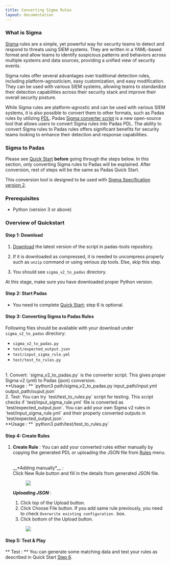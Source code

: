 ```yaml
---
title: Converting Sigma Rules
layout: documentation
---
```


### What is Sigma

[Sigma](https://github.com/SigmaHQ/sigma) rules are a simple, yet powerful way for security teams to detect and respond to threats using SIEM systems. They are written in a YAML-based format and allow teams to identify suspicious patterns and behaviors across multiple systems and data sources, providing a unified view of security events.

Sigma rules offer several advantages over traditional detection rules, including platform-agnosticism, easy customization, and easy modification. They can be used with various SIEM systems, allowing teams to standardize their detection capabilities across their security stack and improve their overall security posture.

While Sigma rules are platform-agnostic and can be used with various SIEM systems, it is also possible to convert them to other formats, such as Padas rules by utilizing [PDL](pdl-quick-reference.md). Padas [Sigma converter script](https://github.com/padasinc/padas-tools/tree/main/sigma_v2_to_padas) is a new open-source tool that allows users to convert Sigma rules into Padas PDL. The ability to convert Sigma rules to Padas rules offers significant benefits for security teams looking to enhance their detection and response capabilities.

### Sigma to Padas

Please see [Quick Start](quickstart.md) **before** going through the steps below. In this section, only converting Sigma rules to Padas will be explained. After conversion, rest of steps will be the same as Padas Quick Start.

This conversion tool is designed to be used with [Sigma Specification version 2](https://github.com/SigmaHQ/sigma-specification/tree/version_2).

### Prerequisites
- Python (version 3 or above)

### Overview of Quickstart

#### Step 1: Download
1. [Download](https://github.com/padasinc/padas-tools/tree/main/sigma_v2_to_padas) the latest version of the script in padas-tools repository.

2. If it is downloaded as compressed, it is needed to uncompress properly such as `unzip` command or using verious zip tools. Else, skip this step.

3. You should see `sigma_v2_to_padas` directory.

At this stage, make sure you have downloaded proper Python version.


#### Step 2: Start Padas
* You need to complete [Quick Start](quickstart.md); step 6 is optional.

#### Step 3: Converting Sigma to Padas Rules

Following files should be available with your download under `sigma_v2_to_padas` directory:

- `sigma_v2_to_padas.py`
- `test/expected_output.json`
- `test/input_sigma_rule.yml`
- `test/test_to_rules.py`

<br/>
1. Convert: `sigma_v2_to_padas.py` is the converter script. This gives proper Sigma v2 (yml) to Padas (json) conversion.
<br>
**Usage : ** `python3 path/sigma_v2_to_padas.py input_path/input.yml output_path/ouput.json`

<br>
2. Test: You can try `test/test_to_rules.py` script for testing. This script checks if `test/input_sigma_rule.yml` file is converted as `test/expected_output.json`. You can add your own Sigma v2 rules in `test/input_sigma_rule.yml` and their properly converted outputs in `test/expected_output.json`.
<br>
    **Usage : ** `python3 path/test/test_to_rules.py`

#### Step 4: Create Rules

1. **Create Rule** : You can add your converted rules either manually by copying the generated PDL or uploading the JSON file from [Rules](https://localhost:9000/rules) menu.

    <br>
    __*Adding manually*__ :
    <br>
    Click <span class="btn btn-padas">New Rule</span> button and fill in the details from generated JSON file.


    <figure markdown>
      <p>
      <img src="../assets/img/padas_ui_rule_create_1.png" class="w-50 img-fluid py-5">
      </p>
    </figure>

    __*Uploading JSON*__ :
    <br>

    1. Click top of the <span class="btn btn-padas">Upload</span> button.
    2. Click <span class="btn btn-padas">Choose File</span> button. If you add same rule previously, you need to check `Overwrite existing configuration.` box.
    3. Click bottom of the <span class="btn btn-padas">Upload</span> button.

    <figure markdown>
      <p>
      <img src="../assets/img/padas_add_rule_upload.png" class="w-50 img-fluid py-5">
      </p>
    </figure>

#### Step 5: Test & Play

** Test : ** You can generate some matching data and test your rules as described in Quick Start [Step 6](quickstart.md#step-6-test-play).
